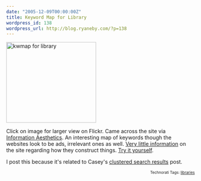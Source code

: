 ```yaml
---
date: "2005-12-09T00:00:00Z"
title: Keyword Map for Library
wordpress_id: 138
wordpress_url: http://blog.ryaneby.com/?p=138
---
```

<a href="http://www.flickr.com/photos/ebyryan/71950760/" title="Photo Sharing"><img src="http://static.flickr.com/20/71950760_391a24a271_m.jpg" width="240" height="216" alt="kwmap for library" /></a>

Click on image for larger view on Flickr. Came across the site via <a href="http://infosthetics.com/archives/2005/12/kwmap_keyword_search_visualization.html">Information Aesthetics</a>. An interesting map of keywords though the websites look to be ads, irrelevant ones as well. <a href="http://www.kwmap.net/sys_help.html">Very little information</a> on the site regarding how they construct things. <a href="http://www.kwmap.net/library.html">Try it yourself</a>.

I post this because it's related to Casey's <a href="http://libdev.plymouth.edu/post/24">clustered search results</a> post.

<!-- technorati tags start --><p style="text-align:right;font-size:10px;">Technorati Tags: <a href="http://www.technorati.com/tag/libraries" rel="tag">libraries</a></p><!-- technorati tags end -->
